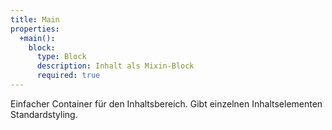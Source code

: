 ```yaml
---
title: Main
properties:
  +main():
    block:
      type: Block
      description: Inhalt als Mixin-Block
      required: true
---
```

Einfacher Container für den Inhaltsbereich.
Gibt einzelnen Inhaltselementen Standardstyling.
